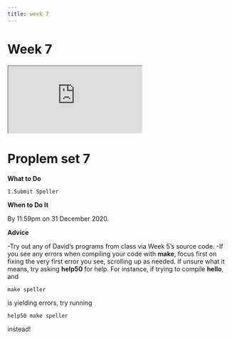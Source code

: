 ```yaml
---
title: week 7
---
```

# Week 7
<iframe src="https://www.youtube.com/embed/4IrUAqYKjIA"></iframe>

# Proplem set 7

**What to Do**

    1.Submit Speller
        

**When to Do It**

By 11:59pm on 31 December 2020.

**Advice**

  -Try out any of David’s programs from class via Week 5’s source code.
  -If you see any errors when compiling your code with **make**, focus first on fixing the very first error you see, scrolling up as needed. If unsure what it means, try asking **help50** for help. For instance, if trying to compile **hello**, and 
    
    make speller
    
   is yielding errors, try running
   
    help50 make speller
      
    
instead!
